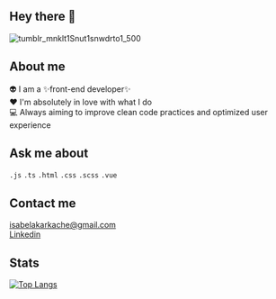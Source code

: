 ## Hey there :wave:

![tumblr_mnklt1Snut1snwdrto1_500](https://user-images.githubusercontent.com/51804898/119067940-89633280-b9b9-11eb-99df-8fb33c18328e.gif)

## About me
:alien: I am a ✨front-end developer✨<br>
:heart: I'm absolutely in love with what I do <br>
:computer: Always aiming to improve clean code practices and optimized user experience

## Ask me about
```.js``` ```.ts``` ```.html``` ```.css``` ```.scss``` ```.vue```
## Contact me

isabelakarkache@gmail.com <br>
[Linkedin](https://www.linkedin.com/in/isabelakarkache/)

## Stats

[![Top Langs](https://github-readme-stats.vercel.app/api/top-langs/?username=belakarkache&layout=compact)](https://github.com/belakarkache/github-readme-stats)
